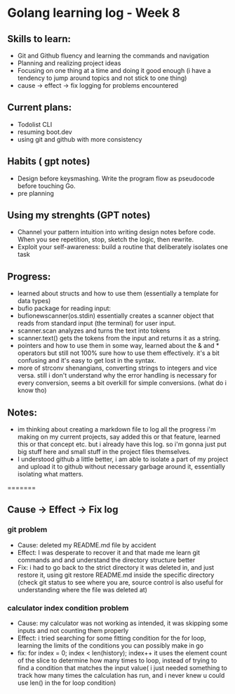 # Golang learning log - Week 8
## Skills to learn:
- Git and Github fluency and learning the commands and navigation
- Planning and realizing project ideas
- Focusing on one thing at a time and doing it good enough (i have a tendency to jump around topics and not stick to one thing)
- cause -> effect -> fix logging for problems encountered
## Current plans: 
- Todolist CLI
- resuming boot.dev
- using git and github with more consistency
## Habits ( gpt notes)
- Design before keysmashing. Write the program flow as pseudocode before touching Go.
- pre planning
## Using my strenghts (GPT notes)
- Channel your pattern intuition into writing design notes before code. When you see repetition, stop, sketch the logic, then rewrite.
- Exploit your self-awareness: build a routine that deliberately isolates one task 
## Progress:
- learned about structs and how to use them (essentially a template for data types)
- bufio package for reading input:
 - bufionewscanner(os.stdin) essentially creates a scanner object that reads from standard input (the terminal) for user input.
 - scanner.scan analyzes and turns the text into tokens 
 - scanner.text() gets the tokens from the input and returns it as a string.
 - pointers and how to use them in some way, learned about the & and * operators but still not 100% sure how to use them effectively. it's a bit confusing and it's easy to get lost in the syntax.
 - more of strconv shenangians, converting strings to integers and vice versa. still i don't understand why the error handling is necessary for every conversion, seems a bit overkill for simple conversions. (what do i know tho)
 ## Notes:
 - im thinking about creating a markdown file to log all the progress i'm making on my current projects, say added this or that feature, learned this or that concept etc. but i already have this log. so i'm gonna just put big stuff here and small stuff in the project files themselves.
 - I understood github a little better, i am able to isolate a part of my project and upload it to github without necessary garbage around it, essentially isolating what matters.


=======
## Cause -> Effect -> Fix log
### git problem
- Cause: deleted my README.md file by accident
- Effect: I was desperate to recover it and that made me learn git commands and and understand the directory structure better
- Fix: i had to go back to the strict directory it was deleted in, and just restore it, using git restore README.md inside the specific directory (check git status to see where you are, source control is also useful for understanding where the file was deleted at)
### calculator index condition problem
- Cause: my calculator was not working as intended, it was skipping some inputs and not counting them properly
- Effect: i tried searching for some fitting condition for the for loop, learning the limits of the conditions you can possibly make in go
- fix: for index = 0; index < len(history); index++ it uses the element count of the slice to determine how many times to loop, instead of trying to find a condition that matches the input value( i just needed something to track how many times the calculation has run, and i never knew u could use len() in the for loop condition)